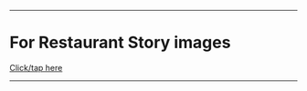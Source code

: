 
***

# For Restaurant Story images

[Click/tap here](https://github.com/seanpm2001/SeansLifeArchive_Images_Restaurant-Story)

***

